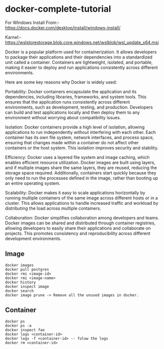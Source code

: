 # docker-complete-tutorial

For WIndows
Install From:-
  https://docs.docker.com/desktop/install/windows-install/
  
  Karnel:-
  https://wslstorestorage.blob.core.windows.net/wslblob/wsl_update_x64.msi

Docker is a popular platform used for containerization. It allows developers to package their applications and their dependencies into a standardized unit called a container. Containers are lightweight, isolated, and portable, making it easier to deploy and run applications consistently across different environments.

Here are some key reasons why Docker is widely used:

Portability: Docker containers encapsulate the application and its dependencies, including libraries, frameworks, and system tools. This ensures that the application runs consistently across different environments, such as development, testing, and production. Developers can build and test applications locally and then deploy them to any environment without worrying about compatibility issues.

Isolation: Docker containers provide a high level of isolation, allowing applications to run independently without interfering with each other. Each container has its own file system, network interfaces, and process space, ensuring that changes made within a container do not affect other containers or the host system. This isolation improves security and stability.

Efficiency: Docker uses a layered file system and image caching, which enables efficient resource utilization. Docker images are built using layers, and if multiple images share the same layers, they are reused, reducing the storage space required. Additionally, containers start quickly because they only need to run the processes defined in the image, rather than booting up an entire operating system.

Scalability: Docker makes it easy to scale applications horizontally by running multiple containers of the same image across different hosts or in a cluster. This allows applications to handle increased traffic and workload by distributing the load across multiple containers.

Collaboration: Docker simplifies collaboration among developers and teams. Docker images can be shared and distributed through container registries, allowing developers to easily share their applications and collaborate on projects. This promotes consistency and reproducibility across different development environments.

## Image
```
docker images
docker pull postgres
docker rmi <image-id>
docker rmi <image-name>
docker history
docker inspect image 
docker search
docker image prune -> Remove all the unused images in docker.
```
## Container
```
docker ps
docker ps -a
docker inspect fae
docker logs <container-id>
docker logs -f <container-id> -- folow the logs
docker rm <container-id>
```

